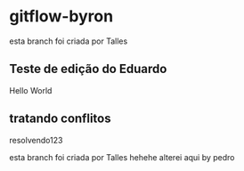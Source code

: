 # gitflow-byron

esta branch foi criada por Talles

## Teste de edição do Eduardo

Hello World

## tratando conflitos
resolvendo123

esta branch foi criada por Talles
hehehe alterei aqui by pedro
